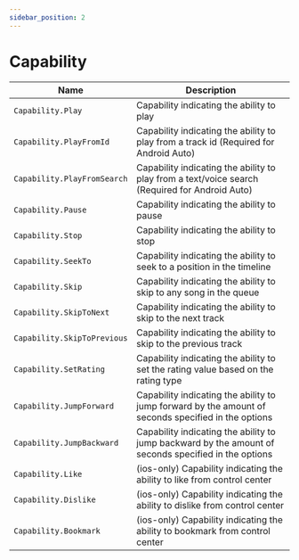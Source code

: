 ```yaml
---
sidebar_position: 2
---
```


# Capability

| Name | Description |
|------|-------------|
| `Capability.Play`           | Capability indicating the ability to play |
| `Capability.PlayFromId`     | Capability indicating the ability to play from a track id (Required for Android Auto) |
| `Capability.PlayFromSearch` | Capability indicating the ability to play from a text/voice search (Required for Android Auto) |
| `Capability.Pause`          | Capability indicating the ability to pause |
| `Capability.Stop`           | Capability indicating the ability to stop |
| `Capability.SeekTo`         | Capability indicating the ability to seek to a position in the timeline |
| `Capability.Skip`           | Capability indicating the ability to skip to any song in the queue |
| `Capability.SkipToNext`     | Capability indicating the ability to skip to the next track |
| `Capability.SkipToPrevious` | Capability indicating the ability to skip to the previous track |
| `Capability.SetRating`      | Capability indicating the ability to set the rating value based on the rating type |
| `Capability.JumpForward`    | Capability indicating the ability to jump forward by the amount of seconds specified in the options |
| `Capability.JumpBackward`   | Capability indicating the ability to jump backward by the amount of seconds specified in the options |
| `Capability.Like`           | (ios-only) Capability indicating the ability to like from control center |
| `Capability.Dislike`        | (ios-only) Capability indicating the ability to dislike from control center |
| `Capability.Bookmark`       | (ios-only) Capability indicating the ability to bookmark from control center |
